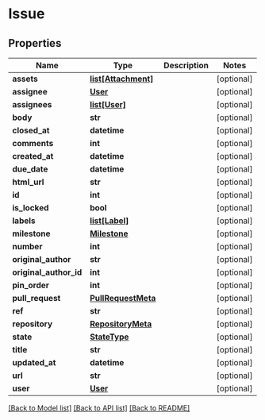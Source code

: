 # Issue

## Properties
Name | Type | Description | Notes
------------ | ------------- | ------------- | -------------
**assets** | [**list[Attachment]**](Attachment.md) |  | [optional] 
**assignee** | [**User**](User.md) |  | [optional] 
**assignees** | [**list[User]**](User.md) |  | [optional] 
**body** | **str** |  | [optional] 
**closed_at** | **datetime** |  | [optional] 
**comments** | **int** |  | [optional] 
**created_at** | **datetime** |  | [optional] 
**due_date** | **datetime** |  | [optional] 
**html_url** | **str** |  | [optional] 
**id** | **int** |  | [optional] 
**is_locked** | **bool** |  | [optional] 
**labels** | [**list[Label]**](Label.md) |  | [optional] 
**milestone** | [**Milestone**](Milestone.md) |  | [optional] 
**number** | **int** |  | [optional] 
**original_author** | **str** |  | [optional] 
**original_author_id** | **int** |  | [optional] 
**pin_order** | **int** |  | [optional] 
**pull_request** | [**PullRequestMeta**](PullRequestMeta.md) |  | [optional] 
**ref** | **str** |  | [optional] 
**repository** | [**RepositoryMeta**](RepositoryMeta.md) |  | [optional] 
**state** | [**StateType**](StateType.md) |  | [optional] 
**title** | **str** |  | [optional] 
**updated_at** | **datetime** |  | [optional] 
**url** | **str** |  | [optional] 
**user** | [**User**](User.md) |  | [optional] 

[[Back to Model list]](../README.md#documentation-for-models) [[Back to API list]](../README.md#documentation-for-api-endpoints) [[Back to README]](../README.md)


